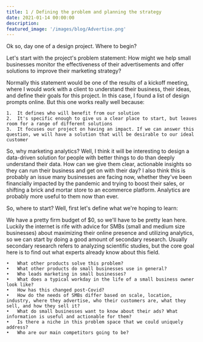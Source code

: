 ```yaml
---
title: 1 / Defining the problem and planning the strategy
date: 2021-01-14 00:00:00
description: 
featured_image: '/images/blog/Advertise.png'
---
```


Ok so, day one of a design project. Where to begin?

Let's start with the project's problem statement:
How might we help small businesses monitor the effectiveness of their advertisements and offer solutions to improve their marketing strategy?

Normally this statement would be one of the results of a kickoff meeting, where I would work with a client to understand their business, their ideas, and define their goals for this project. In this case, I found a list of design prompts online. But this one works really well because:

	1.	It defines who will benefit from our solution
	2.	It's specific enough to give us a clear place to start, but leaves room for a range of different solutions
	3.	It focuses our project on having an impact. If we can answer this question, we will have a solution that will be desirable to our ideal customer

So, why marketing analytics? Well, I think it will be interesting to design a data-driven solution for people with better things to do than deeply understand their data. How can we give them clear, actionable insights so they can run their business and get on with their day? I also think this is probably an issue many businesses are facing now, whether they've been financially impacted by the pandemic and trying to boost their sales, or shifting a brick and mortar store to an ecommerce platform. Analytics are probably more useful to them now than ever.

So, where to start? Well, first let's define what we're hoping to learn:



We have a pretty firm budget of $0, so we'll have to be pretty lean here. Luckily the internet is rife with advice for SMBs (small and medium size businesses) about maximizing their online presence and utilizing analytics, so we can start by doing a good amount of secondary research. Usually secondary research refers to analyzing scientific studies, but the core goal here is to find out what experts already know about this field.

	•	What other products solve this problem?
	•	What other products do small businesses use in general?
	•	Who leads marketing in small businesses?
	•	What does a typical workday in the life of a small business owner look like?
	•	How has this changed post-Covid?
	•	How do the needs of SMBs differ based on scale, location, industry, where they advertise, who their customers are, what they sell, and how they sell it?
	•	What do small businesses want to know about their ads? What information is useful and actionable for them?
	•	Is there a niche in this problem space that we could uniquely address?
	•	Who are our main competitors going to be?

